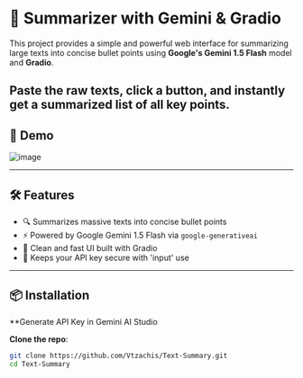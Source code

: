 # 🧊 Summarizer with Gemini & Gradio

This project provides a simple and powerful web interface for summarizing large texts into concise bullet points using **Google's Gemini 1.5 Flash** model and **Gradio**.

Paste the raw texts, click a button, and instantly get a summarized list of all key points.
---

## 🚀 Demo
![image](https://github.com/user-attachments/assets/97f2d6f9-2241-49e3-bdb6-86d799141b82)


---

## 🛠️ Features

- 🔍 Summarizes massive texts into concise bullet points  
- ⚡ Powered by Google Gemini 1.5 Flash via `google-generativeai`  
- 🧪 Clean and fast UI built with Gradio  
- 🔐 Keeps your API key secure with 'input' use
---

## 📦 Installation
**Generate API Key in Gemini AI Studio 


**Clone the repo**:
   ```bash
   git clone https://github.com/Vtzachis/Text-Summary.git
   cd Text-Summary

   
